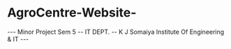 # AgroCentre-Website-
--- Minor Project Sem 5 -- IT DEPT. -- K J Somaiya Institute Of Engineering & IT ---
